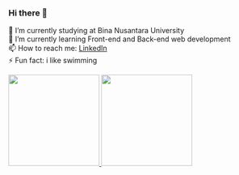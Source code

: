 ### Hi there 👋

🔭 I’m currently studying at Bina Nusantara University  
🌱 I’m currently learning Front-end and Back-end web development  
📫 How to reach me: [LinkedIn](https://www.linkedin.com/in/ali-hasyim-b88b431a6/)  
⚡ Fun fact: i like swimming  

<p align="left">
<a href="https://github.com/nujabes17">
  <img height="180em" src="https://github-readme-stats-eight-theta.vercel.app/api?username=nujabes17&show_icons=true&theme=algolia&include_all_commits=true&count_private=true"/>
  <img height="180em" src="https://github-readme-stats-eight-theta.vercel.app/api/top-langs/?username=nujabes17&layout=compact&langs_count=8&theme=algolia"/>
</a>
</p>
